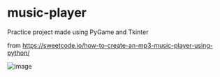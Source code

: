 # music-player

Practice project made using PyGame and Tkinter

from https://sweetcode.io/how-to-create-an-mp3-music-player-using-python/


![image](https://user-images.githubusercontent.com/107042762/235150126-2a0e042e-c3bb-441c-a4b0-bb303978c897.png)
